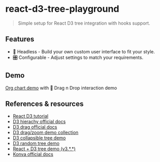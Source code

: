 # react-d3-tree-playground

> Simple setup for React D3 tree integration with hooks support.

## Features

- 💅 Headless - Build your own custom user interface to fit your style.
- 🎛️ Configurable - Adjust settings to match your requirements.

## Demo

[Org chart demo](https://codesandbox.io/s/react-d3-tree-playground-303hs) with 🤏 Drag n Drop interaction demo

## References & resources

- [React D3 tutorial](https://wattenberger.com/blog/react-and-d3)
- [D3 hierachy official docs](https://github.com/d3/d3-hierarchy)
- [D3 drag official docs](https://github.com/d3/d3-drag)
- [D3 drag/zoom demo collection](https://observablehq.com/@d3/drag-zoom?collection=@d3/d3-drag)
- [D3 collapsible tree demo](https://observablehq.com/@d3/collapsible-tree)
- [D3 random tree demo](https://observablehq.com/@d3/random-tree)
- [React + D3 tree demo (v3.\*.\*)](https://github.com/coreseekdev/react-org-chart)
- [Konva official docs](https://konvajs.org/docs/index.html)
